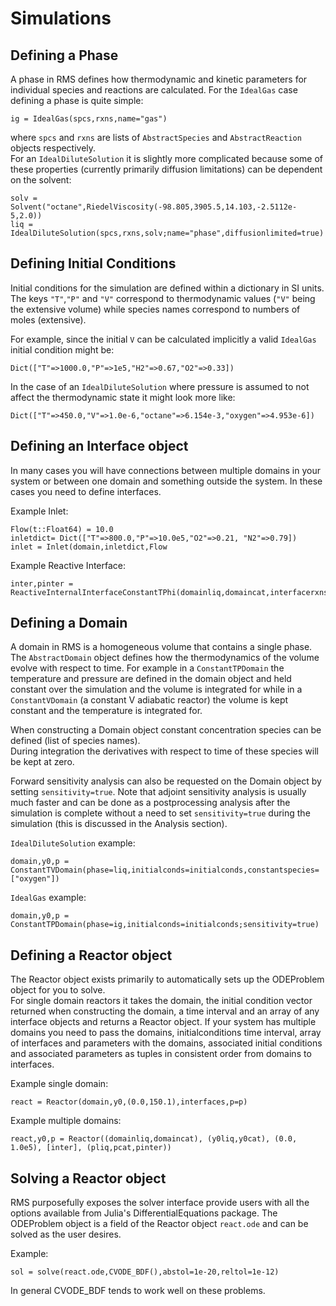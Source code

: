 # Simulations

## Defining a Phase

A phase in RMS defines how thermodynamic and kinetic parameters for individual species and reactions
are calculated.  For the `IdealGas` case defining a phase is quite simple:  

```
ig = IdealGas(spcs,rxns,name="gas")
```

where `spcs` and `rxns` are lists of `AbstractSpecies` and `AbstractReaction` objects respectively.  
For an `IdealDiluteSolution` it is slightly more complicated because some of these properties (currently
 primarily diffusion limitations) can be dependent on the solvent:  

```
solv = Solvent("octane",RiedelViscosity(-98.805,3905.5,14.103,-2.5112e-5,2.0))
liq = IdealDiluteSolution(spcs,rxns,solv;name="phase",diffusionlimited=true)
```

## Defining Initial Conditions

Initial conditions for the simulation are defined within a dictionary in SI units.  The keys `"T"`,`"P"`
and `"V"` correspond to thermodynamic values (`"V"` being the extensive volume) while species names
correspond to numbers of moles (extensive).  

For example, since the initial `V` can be calculated implicitly a valid `IdealGas` initial condition might be:  

```
Dict(["T"=>1000.0,"P"=>1e5,"H2"=>0.67,"O2"=>0.33])
```

In the case of an `IdealDiluteSolution` where pressure is assumed to not affect the thermodynamic state
it might look more like:  
```
Dict(["T"=>450.0,"V"=>1.0e-6,"octane"=>6.154e-3,"oxygen"=>4.953e-6])
```

## Defining an Interface object

In many cases you will have connections between multiple domains in your system or between one domain and something outside the system. In these cases you need to define interfaces.

Example Inlet:
```
Flow(t::Float64) = 10.0
inletdict= Dict(["T"=>800.0,"P"=>10.0e5,"O2"=>0.21, "N2"=>0.79])
inlet = Inlet(domain,inletdict,Flow
```

Example Reactive Interface:
```
inter,pinter = ReactiveInternalInterfaceConstantTPhi(domainliq,domaincat,interfacerxns,Tinter,areainter)
```

## Defining a Domain

A domain in RMS is a homogeneous volume that contains a single phase.  The `AbstractDomain` object defines how
the thermodynamics of the volume evolve with respect to time.  For example in a `ConstantTPDomain` the
temperature and pressure are defined in the domain object and held constant over the simulation and the volume
is integrated for while in a `ConstantVDomain` (a constant V adiabatic reactor) the volume is kept constant
and the temperature is integrated for.

When constructing a Domain object constant concentration species can be defined (list of species names).  
During integration the derivatives with respect to time of these species will be kept at zero.  

Forward sensitivity analysis can also be requested on the Domain object by setting `sensitivity=true`. Note that adjoint sensitivity analysis is usually much faster and can be done as a postprocessing analysis after the simulation is complete without a need to set `sensitivity=true` during the simulation (this is discussed in the Analysis section). 

`IdealDiluteSolution` example:  
```
domain,y0,p = ConstantTVDomain(phase=liq,initialconds=initialconds,constantspecies=["oxygen"])
```

`IdealGas` example:  
```
domain,y0,p = ConstantTPDomain(phase=ig,initialconds=initialconds;sensitivity=true)
```


## Defining a Reactor object

The Reactor object exists primarily to automatically sets up the ODEProblem object for you to solve.  
For single domain reactors it takes the domain, the initial condition vector returned when constructing the domain, a time interval and an array of any interface objects and returns a Reactor object. If your system has multiple domains you need to pass the domains, initialconditions time interval, array of interfaces and parameters with the domains, associated initial conditions and associated parameters as tuples in consistent order from domains to interfaces.

Example single domain:  
```
react = Reactor(domain,y0,(0.0,150.1),interfaces,p=p)
```

Example multiple domains:
```
react,y0,p = Reactor((domainliq,domaincat), (y0liq,y0cat), (0.0, 1.0e5), [inter], (pliq,pcat,pinter))
```

## Solving a Reactor object

RMS purposefully exposes the solver interface provide users with all the options available from
Julia's DifferentialEquations package.  The ODEProblem object is a field of the Reactor
object `react.ode` and can be solved as the user desires.  

Example:  
```
sol = solve(react.ode,CVODE_BDF(),abstol=1e-20,reltol=1e-12)
```

In general CVODE_BDF tends to work well on these problems.  
